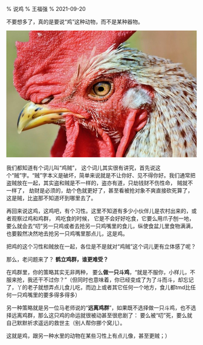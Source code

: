 % 说鸡
% 王福强
% 2021-09-20

不要想多了，真的是要说“鸡”这种动物，而不是某种器物。

![](images/rooster-3607868_640.jpg)

我们都知道有个词儿叫“鸡贼”， 这个词儿其实很有讲究，首先说这个“贼”字。“贼”字本义是破坏，简单来说就是不让你好、见不得你好。我们通常把盗贼放在一起，其实盗和贼是不一样的，盗亦有道，只劫钱财不伤性命， 贼就不一样了， 劫财是必须的，劫个色就更好了，甚至看被抢对象不爽直接砍死算了，这是贼，比盗那不知道坏到哪里去了。

再回来说这鸡，这鸡吧，有个习性。这里不知道有多少小伙伴儿是农村出来的，或者观察过鸡和鸡群， 鸡吃食的时候， 它是不会好好吃食，它要么用爪子刨一地，要么就会去“叨”另一只鸡或者去抢另一只鸡嘴里的食儿，纵使食盆儿里食物满满，也要毅然决然地去抢另一只鸡嘴里那点儿，这是鸡。

把鸡的这个习性和贼放在一起，各位是不是就对“鸡贼”这个词儿更有立体感了呢？

那么，老问题来了？ **鹤立鸡群，谁更难受？**

在鸡群里，你的策略其实无非两种， 要么**做一只斗鸡**，“就是不服你，小样儿，不服来抢，我还干不过你？”（但同时也意味着，你已经变成了为了斗而斗，却忘记了，丫的老子就想弄点儿食儿吃，而边上或者其它任何一个地方，食儿都tmd比任何一只鸡嘴里的要多得多得多）

另一种策略就是另一位马老师说的“**远离鸡群**”，如果既不选择做一只斗鸡，也不选择远离鸡群，那么这只鸡的命运就很被动甚至很悲剧了： 要么被“叨”死，要么就自己默默祈求遥远的救世主（别人帮你挪个窝儿）。

这就是鸡，跟另一种水里的动物在某些习性上有点儿像，甚至更贼；）









